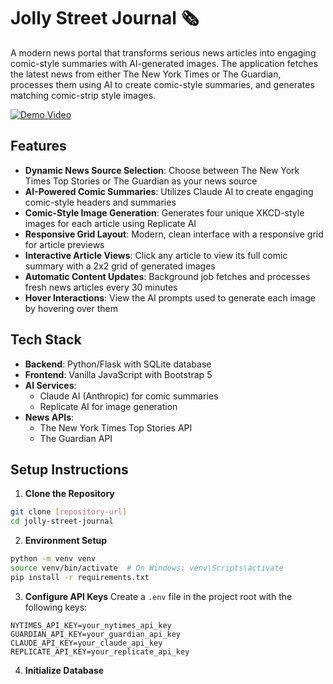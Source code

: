 # Jolly Street Journal 🗞️

A modern news portal that transforms serious news articles into engaging comic-style summaries with AI-generated images. The application fetches the latest news from either The New York Times or The Guardian, processes them using AI to create comic-style summaries, and generates matching comic-strip style images.

[![Demo Video](video.png)](video.mp4)

## Features

- **Dynamic News Source Selection**: Choose between The New York Times Top Stories or The Guardian as your news source
- **AI-Powered Comic Summaries**: Utilizes Claude AI to create engaging comic-style headers and summaries
- **Comic-Style Image Generation**: Generates four unique XKCD-style images for each article using Replicate AI
- **Responsive Grid Layout**: Modern, clean interface with a responsive grid for article previews
- **Interactive Article Views**: Click any article to view its full comic summary with a 2x2 grid of generated images
- **Automatic Content Updates**: Background job fetches and processes fresh news articles every 30 minutes
- **Hover Interactions**: View the AI prompts used to generate each image by hovering over them

## Tech Stack

- **Backend**: Python/Flask with SQLite database
- **Frontend**: Vanilla JavaScript with Bootstrap 5
- **AI Services**:
  - Claude AI (Anthropic) for comic summaries
  - Replicate AI for image generation
- **News APIs**:
  - The New York Times Top Stories API
  - The Guardian API

## Setup Instructions

1. **Clone the Repository**
```bash
git clone [repository-url]
cd jolly-street-journal
```

2. **Environment Setup**
```bash
python -m venv venv
source venv/bin/activate  # On Windows: venv\Scripts\activate
pip install -r requirements.txt
```

3. **Configure API Keys**
Create a `.env` file in the project root with the following keys:
```
NYTIMES_API_KEY=your_nytimes_api_key
GUARDIAN_API_KEY=your_guardian_api_key
CLAUDE_API_KEY=your_claude_api_key
REPLICATE_API_KEY=your_replicate_api_key
```

4. **Initialize Database**
